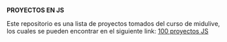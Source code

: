 **PROYECTOS EN JS**

Este repositorio es una lista de proyectos tomados del curso de midulive, los cuales se pueden encontrar en el siguiente link: [100 proyectos JS](https://www.javascript100.dev)
